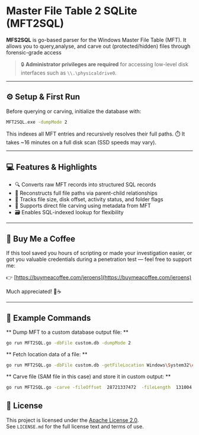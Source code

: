 # Master File Table 2 SQLite (MFT2SQL)

**MFS2SQL** is go-based parser for the Windows Master File Table (MFT). It allows you to query,analyse, and carve out (protected/hidden) files through forensic-grade access

> 🔒 **Administrator privileges are required** for accessing low-level disk interfaces such as `\\.\physicaldrive0`.

---

## ⚙️ Setup & First Run

Before querying or carving, initialize the database with:

```bash
MFT2SQL.exe -dumpMode 2
```
This indexes all MFT entries and recursively resolves their full paths. ⏱️ It takes ~16 minutes on a full disk scan (SSD speeds may vary).

---

## 💻 Features & Highlights

- 🔍 Converts raw MFT records into structured SQL records
- 📂 Reconstructs full file paths via parent-child relationships
- 📎 Tracks file size, disk offset, activity status, and folder flags
- 🧬 Supports direct file carving using metadata from MFT
- 🗃️ Enables SQL-indexed lookup for flexibility


---

## 🧉 Buy Me a Coffee

If this tool saved you hours of scripting or made your investigation easier, or got you valuable credentials during a penetration test — feel free to support me:

👉 [https://buymeacoffee.com/jeroens](https://buymeacoffee.com/jeroens)

Much appreciated! 🧠☕

---

## 🧪 Example Commands

** Dump MFT to a custom database output file: **
```bash
go run MFT2SQL.go -dbFile custom.db -dumpMode 2
```

** Fetch location data of a file: **
```bash
go run MFT2SQL.go -dbFile custom.db -getFileLocation Windows\System32\config\SAM
```

** Carve file (SAM file in this case) and store it in custom output: **
```bash
go run MFT2SQL.go -carve -fileOffset  28721337472  -fileLength  131004 -dumpFile SAMFile.txt
```

## 📜 License

This project is licensed under the [Apache License 2.0](https://raw.githubusercontent.com/MFT2SQL/MFT2SQL/refs/heads/main/LICENSE).  
See `LICENSE.md` for the full license text and terms of use.


